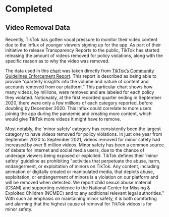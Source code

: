 # Completed 
## Video Removal Data

  
Recently, TikTok has gotten vocal pressure to monitor their video content due to the influx of younger viewers signing up for the app. As part of their initiative to release Transparency Reports to the public, TikTok has started releasing the amount of videos removed for policy violations, along with the specific reason as to why the video was removed. 

The data used in this [chart](https://docs.google.com/spreadsheets/d/1UlR3Lh4b6HM_-B76ZENpCGwOaV_cAkyMSOf2W4xnkAs/edit#gid=1507183171) was taken directly from [TikTok’s Community Guidelines Enforcement Report](https://www.tiktok.com/transparency/en/community-guidelines-enforcement-2022-3/). This report is described as being able to provide “quarterly insights into the volume and nature of content and accounts removed from our platform.” This particular chart shows how many videos, by millions, were removed and are labeled for each policy they violated. Noticeably, at the first recorded quarter ending in September 2020, there were only a few millions of each category reported, before doubling by December 2020. This influx could correlate to more users joining the app during the pandemic and creating more content, which would give TikTok more videos it might have to remove. 

Most notably, the ‘minor safety’ category has consistently been the largest category to have videos removed for policy violations. In just one year from September 2020 to September 2021, videos removed for minor safety had increased by over 8 million videos. Minor safety has been a common source of debate for internet and social media users, due to the chance of underage viewers being exposed or exploited. TikTok defines their ‘minor safety’ guideline as prohibiting "activities that perpetuate the abuse, harm, endangerment, or exploitation of minors on TikTok. Any content, including animation or digitally created or manipulated media, that depicts abuse, exploitation, or endangerment of minors is a violation on our platform and will be removed when detected. We report child sexual abuse material (CSAM) and supporting evidence  to the National Center for Missing & Exploited Children (NCMEC) and to any additional relevant legal authorities.” With such an emphasis on maintaining minor safety, it is both comforting and alarming that the highest cause of removal for TikTok videos is for minor safety. 

